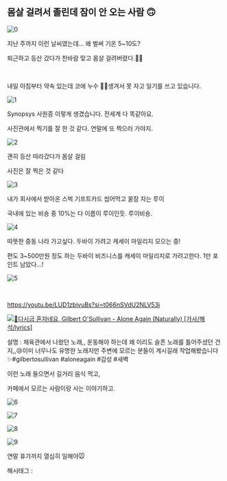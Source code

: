 ## 몸살 걸려서 졸린데 잠이 안 오는 사람 🙃

![0](./asset/0.png)

지난 주까지 이런 날씨였는데… 왜 벌써 기온 5~10도?

퇴근하고 등산 갔다가 찬바람 맞고 몸살 걸려버렸다.🤧😷

​

내일 아침부터 약속 있는데 코에 누수 👃💧생겨서 못 자고 일기를 쓰고 있습니다.

![1](./asset/1.png)

Synopsys 사원증 이렇게 생겼습니다. 전세계 다 똑같아요.

사진관에서 찍기를 잘 한 것 같다. 연말에 또 찍으러 가야지.

![2](./asset/2.png)

괜히 등산 따라갔다가 몸살 걸림

사진은 잘 찍은 것 같다

![3](./asset/3.png)

내가 회사에서 받아온 스벅 기프트카드 씹어먹고 꿀잠 자는 루이

국내에 있는 비숑 중 10%는 다 이름이 루이인듯. 루이비숑.

![4](./asset/4.png)

따뜻한 중동 나라 가고싶다. 두바이 가려고 캐세이 마일리지 모으는 중!

편도 3~500만원 정도 하는 두바이 비즈니스를 캐세이 마일리지로 가려고한다. 1만 포인트 남았다...!

![5](./asset/5.png)

​

https://youtu.be/LUD1zbivuBs?si=t066nSVdU2NLV53j

[![🌳다시금 혼자네요, Gilbert O'Sullivan - Alone Again (Naturally) [가사/해석/lyrics]](https://i.ytimg.com/vi/LUD1zbivuBs/hqdefault.jpg)](https://youtu.be/LUD1zbivuBs?si=t066nSVdU2NLV53j)

설명 : 체육관에서 나왔던 노래,, 운동해야 하는데 왜 이리도 슬픈 노래를 틀어주셨던 건지,,😢이미 너무나도 유명한 노래지만 주변에 모르는 분들이 계시길래 작업해봤습니다 ✨#gilbertosullivan #aloneagain #감성 #새벽

이런 노래 들으면서 길거리 음식 먹고,

카페에서 모르는 사람이랑 사는 이야기하고.

![6](./asset/6.png)

![7](./asset/7.png)

![8](./asset/8.png)

![9](./asset/9.png)

연말 휴가까지 열심히 일해야🐭

 해시태그 : 